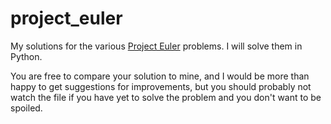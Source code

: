 project_euler
=============

My solutions for the various [Project Euler](http://projecteuler.net/) problems. I will solve them in Python.

You are free to compare your solution to mine, and I would be more than happy to get suggestions for improvements, but you should probably not watch the file if you have yet to solve the problem and you don't want to be spoiled.
